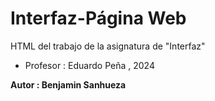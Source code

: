 # Interfaz-Página Web

HTML del trabajo de la asignatura de "Interfaz"

- Profesor : Eduardo Peña , 2024

**Autor : Benjamin Sanhueza**
